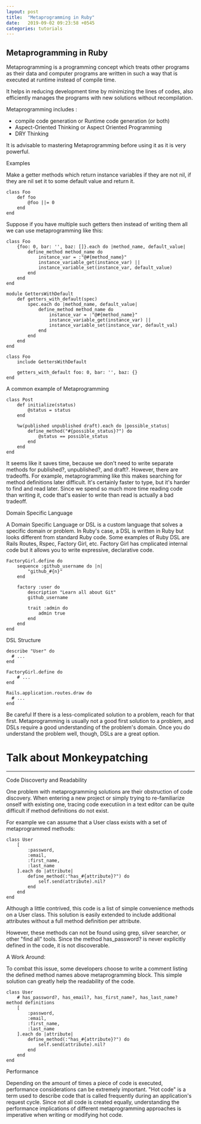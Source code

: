 ```yaml
---
layout: post
title:  "Metaprogramming in Ruby"
date:   2019-09-02 09:23:58 +0545
categories: tutorials
---
```


## Metaprogramming in Ruby

Metaprogramming is a programming concept which treats other programs as their data and computer programs are written in such a way that is executed at runtime instead of compile time.

It helps in reducing development time by minimizing the lines of codes, also efficiently manages the programs with new solutions without recompilation.

Metaprogramming includes :
- compile code generation or Runtime code generation (or both)
- Aspect-Oriented Thinking or Aspect Oriented Programming
- DRY Thinking

It is advisable to mastering Metaprogramming before using it as it is very powerful.

Examples

Make a getter methods which return instance variables if they are not nil, if they are nil set it to some default value and return it.

```
class Foo
    def foo
        @foo ||= 0
    end
end
```
Suppose if you have multiple such getters then instead of writing them all we can use metaprogramming like this:

```
class Foo
    {foo: 0, bar: '', baz: []}.each do |method_name, default_value|
        define_method method_name do
            instance_var = :"@#{method_name}"
            instance_variable_get(instance_var) ||
            instance_variable_set(instance_var, default_value)
        end
    end
end
```

```
module GettersWithDefault
    def getters_with_default(spec)
        spec.each do |method_name, default_value|
            define_method method_name do
                instance_var = :"@#{method_name}"
                instance_variable_get(instance_var) ||
                instance_variable_set(instance_var, default_val)
            end
        end
    end
end

class Foo
    include GettersWithDefault

    getters_with_default foo: 0, bar: '', baz: {}
end
```

A common example of Metaprogramming

```
class Post
    def initialize(status)
        @status = status
    end

    %w(published unpublished draft).each do |possible_status|
        define_method("#{possible_status}?") do
            @status == possible_status
        end
    end
end
```

It seems like it saves time, because we don't need to write separate methods for published?, unpublished?, and draft?. However, there are tradeoffs. For example, metaprogramming like this makes searching for method definitions later difficult. It's certainly faster to type, but it's harder to find and read later. Since we spend so much more time reading code than writing it, code that's easier to write than read is actually a bad tradeoff.

Domain Specific Language

A Domain Specific Language or DSL is a custom language that solves a specific domain or problem. In Ruby's case, a DSL is written in Ruby but looks different from standard Ruby code. Some examples of Ruby DSL are Rails Routes, Rspec, Factory Girl, etc. Factory Girl has cmplicated internal code but it allows you to write expressive, declarative code.

```
FactoryGirl.define do
    sequence :github_username do |n|
        "github_#{n}"
    end

    factory :user do
        description "Learn all about Git"
        github_username

        trait :admin do
            admin true
        end
    end
end
```

DSL Structure

```
describe "User" do
  # ...
end

FactoryGirl.define do
    # ...
end

Rails.application.routes.draw do
  # ...
end
```
Be careful
If there is a less-complicated solution to a problem, reach for that first. Metaprogramming is usually not a good first solution to a problem, and DSLs require a good understanding of the problem's domain. Once you do understand the problem well, though, DSLs are a great option.

# Talk about Monkeypatching

-------------------
Code Discoverty and Readability

One problem with metaprogramming solutions are their obstruction of code discovery. When entering a new project or simply trying to re-familiarize onself with existing one, tracing code executiion in a text editor can be quite difficult if method definitions do not exist.

For example we can assume that a User class exists with a set of metaprogrammed methods:

```
class User
    [
        :password,
        :email,
        :first_name,
        :last_name
    ].each do |attribute|
        define_method(:"has_#{attribute}?") do
            self.send(attribute).nil?
        end
    end
end
```

Although a little contrived, this code is a list of simple convenience methods on a User class. This solution is easily extended to include additional attributes without a full method definition per attribute.

However, these methods can not be found using grep, silver searcher, or other "find all" tools. Since the method has_password? is never explicitly defined in the code, it is not discoverable.

A Work Around:

To combat this issue, some developers choose to write a comment listing the defined method names above metaprogramming block. This simple solution can greatly help the readability of the code.

```
class User
    # has_password?, has_email?, has_first_name?, has_last_name? method definitions
    [
        :password,
        :email,
        :first_name,
        :last_name
    ].each do |attribute|
        define_method(:"has_#{attribute}?") do
            self.send(attribute).nil?
        end
    end
end
```

Performance

Depending on the amount of times a piece of code is executed, performance considerations can be extremely important. "Hot code" is a term used to describe code that is called frequently during an application's request cycle. Since not all code is created equally, understanding the performance implications of different metaprogramming approaches is imperative when writing or modifying hot code.
